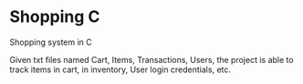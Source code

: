# Shopping C
Shopping system in C

Given txt files named Cart, Items, Transactions, Users, the project is able to track items in cart, in inventory, User login credentials, etc.
